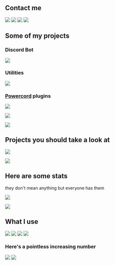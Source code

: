 ## Contact me

[![](https://img.shields.io/static/v1?message=JelNiSław&style=for-the-badge&label=Discord&logo=discord&logoColor=FFFFFF&labelColor=7289DA&cacheSeconds=86400)](https://discord.com/users/305765073689903104/)
[![](https://img.shields.io/static/v1?message=@JelNiSlaw&style=for-the-badge&label=Telegram&logo=telegram&logoColor=FFFFFF&labelColor=2CA5E0&cacheSeconds=86400)](https://t.me/jelnisia)
[![](https://img.shields.io/static/v1?message=JelNiSlaw&style=for-the-badge&label=Messenger&logo=messenger&logoColor=FFFFFF&labelColor=00B2FF&cacheSeconds=86400)](https://m.me/JelNiSlaw)
[![](https://img.shields.io/static/v1?message=me@jel.gay&style=for-the-badge&label=Email&logo=gmail&logoColor=FFFFFF&labelColor=D14836&cacheSeconds=86400)](mailto:me@jel.gay)

## Some of my projects

### Discord Bot

[![](https://github-readme-stats.vercel.app/api/pin/?username=JelNiSlaw&repo=Menel&hide_border=true&theme=radical&cache_seconds=7200&border_radius=8&show_owner=false)](https://github.com/jelni/Menel)

### Utilities

[![](https://github-readme-stats.vercel.app/api/pin/?username=JelNiSlaw&repo=file-date-sorter&hide_border=true&theme=radical&cache_seconds=7200&border_radius=8&show_owner=false)](https://github.com/jelni/file-date-sorter)

### [Powercord](https://github.com/powercord-org/powercord) plugins

[![](https://github-readme-stats.vercel.app/api/pin/?username=JelNiSlaw&repo=Powersdfghjkl&hide_border=true&theme=radical&cache_seconds=7200&border_radius=8&show_owner=false)](https://github.com/jelni/Powersdfghjkl)

[![](https://github-readme-stats.vercel.app/api/pin/?username=JelNiSlaw&repo=Powermock&hide_border=true&theme=radical&cache_seconds=7200&border_radius=8&show_owner=false)](https://github.com/jelni/Powermock)

[![](https://github-readme-stats.vercel.app/api/pin/?username=JelNiSlaw&repo=powercord-base64&hide_border=true&theme=radical&cache_seconds=7200&border_radius=8&show_owner=false)](https://github.com/jelni/powercord-base64)

## Projects you should take a look at

[![](https://github-readme-stats.vercel.app/api/pin/?username=Rapptz&repo=discord.py&hide_border=true&theme=radical&cache_seconds=7200&border_radius=8&show_owner=true)](https://github.com/Rapptz/discord.py)

[![](https://github-readme-stats.vercel.app/api/pin/?username=wulkanowy&repo=wulkanowy&hide_border=true&theme=radical&cache_seconds=7200&border_radius=8&show_owner=true)](https://github.com/wulkanowy/wulkanowy)

## Here are some stats

they don't mean anything but everyone has them

![](https://github-readme-stats.vercel.app/api?username=JelNiSlaw&show_icons=true&include_all_commits=true&count_private=true&disable_animations=false&theme=radical&hide_title=true&hide_border=true&cache_seconds=3600)

![](https://github-readme-stats.vercel.app/api/top-langs/?username=jelni&hide_title=true&hide_border=true&layout=compact&card_width=445&langs_count=10&theme=radical&cache_seconds=3600)

## What I use

![](https://img.shields.io/static/v1?message=Python&style=for-the-badge&label=&logo=python&logoColor=FFFFFF&color=3776AB&cacheSeconds=86400)
![](https://img.shields.io/static/v1?message=discord.py&style=for-the-badge&label=&logo=discord&logoColor=FFFFFF&color=7289DA&cacheSeconds=86400)
![](https://img.shields.io/static/v1?message=PyCharm&style=for-the-badge&label=&logo=pycharm&logoColor=FFFFFF&color=000000&cacheSeconds=86400)
![](https://img.shields.io/static/v1?message=VS%20Code&style=for-the-badge&label=&logo=visual-studio-code&logoColor=FFFFFF&color=007ACC&cacheSeconds=86400)

### Here's a pointless increasing number

![](https://komarev.com/ghpvc/?username=JelNiSlaw&color=orange&style=flat-square&label=pointless%20increasing%20number)
![](https://hit.yhype.me/github/profile?user_id=25802745)
